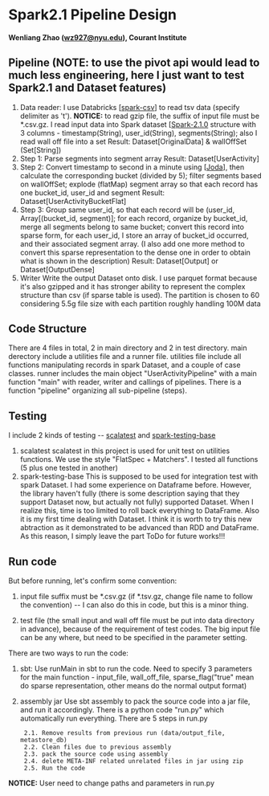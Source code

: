 # Spark2.1 Pipeline Design

#### Wenliang Zhao (wz927@nyu.edu), Courant Institute

## Pipeline (NOTE: to use the pivot api would lead to much less engineering, here I just want to test Spark2.1 and Dataset features)
1. Data reader:
	I use Databricks [[spark-csv](https://github.com/databricks/spark-csv)] to read tsv data (specify delimiter as 't'). **NOTICE:** to read gzip file, the suffix of input file must be *.csv.gz. I read input data into Spark dataset [[Spark-2.1.0](http://spark.apache.org/releases/spark-release-2-1-0.html) structure with 3 columns - timestamp(String), user_id(String), segments(String); also I read wall off file into a set
	Result: Dataset[OriginalData] & wallOffSet (Set[String])
2. Step 1:
	Parse segments into segment array
	Result: Dataset[UserActivity]
3. Step 2:
	Convert timestamp to second in a minute using [[Joda](https://github.com/JodaOrg/joda-time)], then calculate the corresponding bucket (divided by 5); filter segments based on wallOffSet; explode (flatMap) segment array so that each record has one bucket_id, user_id and segment
	Result: Dataset[UserActivityBucketFlat]
4. Step 3:
	Group same user_id, so that each record will be (user_id, Array[(bucket_id, segment)]; for each record, organize by bucket_id, merge all segments belong to same bucket; convert this record into sparse form, for each user_id, I store an array of bucket_id occurred, and their associated segment array. (I also add one more method to convert this sparse representation to the dense one in order to obtain what is shown in the description)
	Result: Dataset[Output] or Dataset[OutputDense]
5. Writer
	Write the output Dataset onto disk. I use parquet format because it's also gzipped and it has stronger ability to represent the complex structure than csv (if sparse table is used). 
	The partition is chosen to 60 considering 5.5g file size with each partition roughly handling 100M data


## Code Structure

There are 4 files in total, 2 in main directory and 2 in test directory. main derectory include a utilities file and a runner file. utilities file include all functions manipulating records in spark Dataset, and a couple of case classes. runner includes the main object "UserActivityPipeline" with a main function "main" with reader, writer and callings of pipelines. There is a function "pipeline" organizing all sub-pipeline (steps). 

## Testing
I include 2 kinds of testing -- [scalatest](http://www.scalatest.org/) and [spark-testing-base](https://github.com/holdenk/spark-testing-base)

1. scalatest
	scalatest in this project is used for unit test on utilities functions. We use the style "FlatSpec + Matchers". I tested all functions (5 plus one tested in another)
2. spark-testing-base
	This is supposed to be used for integration test with spark Dataset. I had some experience on Dataframe before. However, the library haven't fully (there is some description saying that they support Dataset now, but actually not fully) supported Dataset. When I realize this, time is too limited to roll back everything to DataFrame. Also it is my first time dealing with Dataset. I think it is worth to try this new abtraction as it demonstrated to be advanced than RDD and DataFrame. As this reason, I simply leave the part ToDo for future works!!!

## Run code

But before running, let's confirm some convention:

1. input file suffix must be *.csv.gz (if \*.tsv.gz, change file name to follow the convention) -- I can also do this in code, but this is a minor thing.  

2. test file (the small input and wall off file must be put into data directory in advance), because of the requirement of test codes. The big input file can be any where, but need to be specified in the parameter setting.

There are two ways to run the code:

1. sbt: 
	Use runMain in sbt to run the code. Need to specify 3 parameters for the main function - input_file, wall_off_file, sparse_flag("true" mean do sparse representation, other means do the normal output format)
2. assembly jar
	Use sbt assembly to pack the source code into a jar file, and run it accordingly.
	There is a python code "run.py" which automatically run everything. There are 5 steps in run.py
		
		2.1. Remove results from previous run (data/output_file, metastore_db)
		2.2. Clean files due to previous assembly
		2.3. pack the source code using assembly
		2.4. delete META-INF related unrelated files in jar using zip
		2.5. Run the code

**NOTICE:** User need to change paths and parameters in run.py
